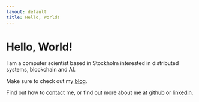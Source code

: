 ```yaml
---
layout: default
title: Hello, World!
---
```


# Hello, World!
I am a computer scientist based in Stockholm interested in distributed systems, blockchain and AI.

Make sure to check out my [blog](blog).

Find out how to [contact](contact) me, or find out more about me at [github](https://github.com/jonasspenger) or [linkedin](https://www.linkedin.com/in/jonasspenger).
